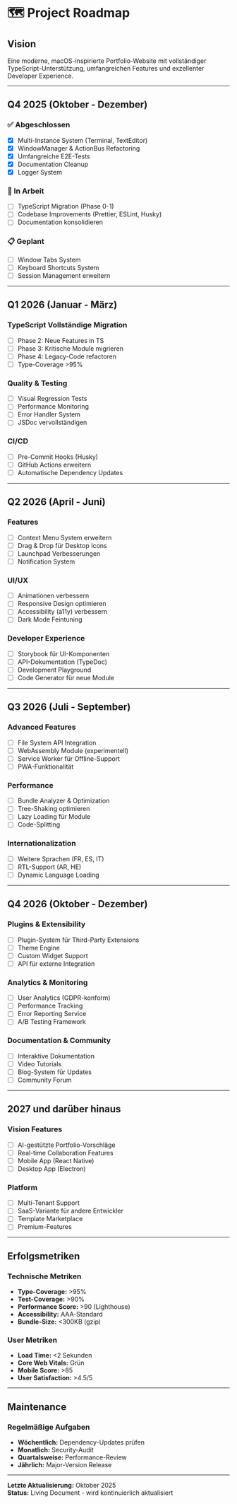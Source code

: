 # 🗺️ Project Roadmap

## Vision

Eine moderne, macOS-inspirierte Portfolio-Website mit vollständiger TypeScript-Unterstützung, umfangreichen Features und exzellenter Developer Experience.

---

## Q4 2025 (Oktober - Dezember)

### ✅ Abgeschlossen
- [x] Multi-Instance System (Terminal, TextEditor)
- [x] WindowManager & ActionBus Refactoring
- [x] Umfangreiche E2E-Tests
- [x] Documentation Cleanup
- [x] Logger System

### 🚧 In Arbeit
- [ ] TypeScript Migration (Phase 0-1)
- [ ] Codebase Improvements (Prettier, ESLint, Husky)
- [ ] Documentation konsolidieren

### 📋 Geplant
- [ ] Window Tabs System
- [ ] Keyboard Shortcuts System
- [ ] Session Management erweitern

---

## Q1 2026 (Januar - März)

### TypeScript Vollständige Migration
- [ ] Phase 2: Neue Features in TS
- [ ] Phase 3: Kritische Module migrieren
- [ ] Phase 4: Legacy-Code refactoren
- [ ] Type-Coverage >95%

### Quality & Testing
- [ ] Visual Regression Tests
- [ ] Performance Monitoring
- [ ] Error Handler System
- [ ] JSDoc vervollständigen

### CI/CD
- [ ] Pre-Commit Hooks (Husky)
- [ ] GitHub Actions erweitern
- [ ] Automatische Dependency Updates

---

## Q2 2026 (April - Juni)

### Features
- [ ] Context Menu System erweitern
- [ ] Drag & Drop für Desktop Icons
- [ ] Launchpad Verbesserungen
- [ ] Notification System

### UI/UX
- [ ] Animationen verbessern
- [ ] Responsive Design optimieren
- [ ] Accessibility (a11y) verbessern
- [ ] Dark Mode Feintuning

### Developer Experience
- [ ] Storybook für UI-Komponenten
- [ ] API-Dokumentation (TypeDoc)
- [ ] Development Playground
- [ ] Code Generator für neue Module

---

## Q3 2026 (Juli - September)

### Advanced Features
- [ ] File System API Integration
- [ ] WebAssembly Module (experimentell)
- [ ] Service Worker für Offline-Support
- [ ] PWA-Funktionalität

### Performance
- [ ] Bundle Analyzer & Optimization
- [ ] Tree-Shaking optimieren
- [ ] Lazy Loading für Module
- [ ] Code-Splitting

### Internationalization
- [ ] Weitere Sprachen (FR, ES, IT)
- [ ] RTL-Support (AR, HE)
- [ ] Dynamic Language Loading

---

## Q4 2026 (Oktober - Dezember)

### Plugins & Extensibility
- [ ] Plugin-System für Third-Party Extensions
- [ ] Theme Engine
- [ ] Custom Widget Support
- [ ] API für externe Integration

### Analytics & Monitoring
- [ ] User Analytics (GDPR-konform)
- [ ] Performance Tracking
- [ ] Error Reporting Service
- [ ] A/B Testing Framework

### Documentation & Community
- [ ] Interaktive Dokumentation
- [ ] Video Tutorials
- [ ] Blog-System für Updates
- [ ] Community Forum

---

## 2027 und darüber hinaus

### Vision Features
- [ ] AI-gestützte Portfolio-Vorschläge
- [ ] Real-time Collaboration Features
- [ ] Mobile App (React Native)
- [ ] Desktop App (Electron)

### Platform
- [ ] Multi-Tenant Support
- [ ] SaaS-Variante für andere Entwickler
- [ ] Template Marketplace
- [ ] Premium-Features

---

## Erfolgsmetriken

### Technische Metriken
- **Type-Coverage:** >95%
- **Test-Coverage:** >90%
- **Performance Score:** >90 (Lighthouse)
- **Accessibility:** AAA-Standard
- **Bundle-Size:** <300KB (gzip)

### User Metriken
- **Load Time:** <2 Sekunden
- **Core Web Vitals:** Grün
- **Mobile Score:** >85
- **User Satisfaction:** >4.5/5

---

## Maintenance

### Regelmäßige Aufgaben
- **Wöchentlich:** Dependency-Updates prüfen
- **Monatlich:** Security-Audit
- **Quartalsweise:** Performance-Review
- **Jährlich:** Major-Version Release

---

**Letzte Aktualisierung:** Oktober 2025  
**Status:** Living Document - wird kontinuierlich aktualisiert
